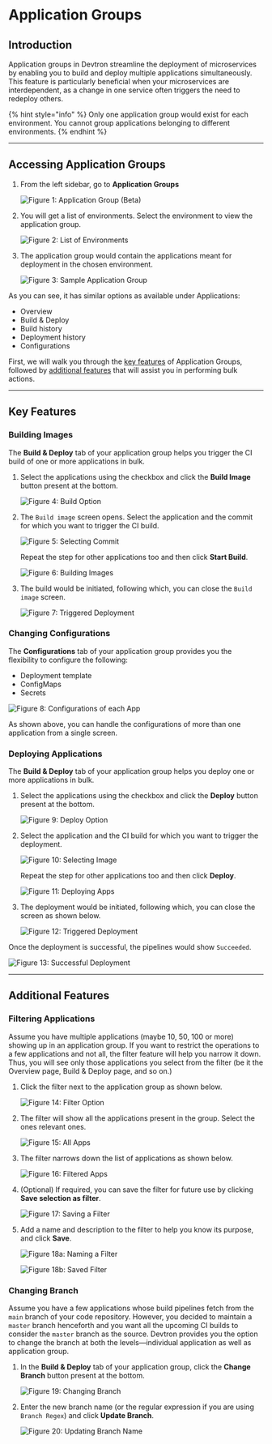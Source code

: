 # Application Groups

## Introduction

Application groups in Devtron streamline the deployment of microservices by enabling you to build and deploy multiple applications simultaneously. This feature is particularly beneficial when your microservices are interdependent, as a change in one service often triggers the need to redeploy others.

{% hint style="info" %}
Only one application group would exist for each environment. You cannot group applications belonging to different environments.
{% endhint %}

***

## Accessing Application Groups

1.  From the left sidebar, go to **Application Groups**

    ![Figure 1: Application Group (Beta)](https://devtron-public-asset.s3.us-east-2.amazonaws.com/images/application-groups/app-group-tab.jpg)
2.  You will get a list of environments. Select the environment to view the application group.

    ![Figure 2: List of Environments](https://devtron-public-asset.s3.us-east-2.amazonaws.com/images/application-groups/app-groups.jpg)
3.  The application group would contain the applications meant for deployment in the chosen environment.

    ![Figure 3: Sample Application Group](https://devtron-public-asset.s3.us-east-2.amazonaws.com/images/application-groups/app-group-overview.jpg)

As you can see, it has similar options as available under Applications:

* Overview
* Build & Deploy
* Build history
* Deployment history
* Configurations

First, we will walk you through the [key features](broken-reference) of Application Groups, followed by [additional features](broken-reference) that will assist you in performing bulk actions.

***

## Key Features

### Building Images

The **Build & Deploy** tab of your application group helps you trigger the CI build of one or more applications in bulk.

1.  Select the applications using the checkbox and click the **Build Image** button present at the bottom.

    ![Figure 4: Build Option](https://devtron-public-asset.s3.us-east-2.amazonaws.com/images/application-groups/select-app.jpg)
2.  The `Build image` screen opens. Select the application and the commit for which you want to trigger the CI build.

    ![Figure 5: Selecting Commit](https://devtron-public-asset.s3.us-east-2.amazonaws.com/images/application-groups/select-commit-1.jpg)

    Repeat the step for other applications too and then click **Start Build**.

    ![Figure 6: Building Images](https://devtron-public-asset.s3.us-east-2.amazonaws.com/images/application-groups/select-commit-2.jpg)
3.  The build would be initiated, following which, you can close the `Build image` screen.

    ![Figure 7: Triggered Deployment](https://devtron-public-asset.s3.us-east-2.amazonaws.com/images/application-groups/build-image.jpg)

### Changing Configurations

The **Configurations** tab of your application group provides you the flexibility to configure the following:

* Deployment template
* ConfigMaps
* Secrets

![Figure 8: Configurations of each App](https://devtron-public-asset.s3.us-east-2.amazonaws.com/images/application-groups/configurations.jpg)

As shown above, you can handle the configurations of more than one application from a single screen.

### Deploying Applications

The **Build & Deploy** tab of your application group helps you deploy one or more applications in bulk.

1.  Select the applications using the checkbox and click the **Deploy** button present at the bottom.

    ![Figure 9: Deploy Option](https://devtron-public-asset.s3.us-east-2.amazonaws.com/images/application-groups/select-app-deploy.jpg)
2.  Select the application and the CI build for which you want to trigger the deployment.

    ![Figure 10: Selecting Image](https://devtron-public-asset.s3.us-east-2.amazonaws.com/images/application-groups/select-image-1.jpg)

    Repeat the step for other applications too and then click **Deploy**.

    ![Figure 11: Deploying Apps](https://devtron-public-asset.s3.us-east-2.amazonaws.com/images/application-groups/select-image-2.jpg)
3.  The deployment would be initiated, following which, you can close the screen as shown below.

    ![Figure 12: Triggered Deployment](https://devtron-public-asset.s3.us-east-2.amazonaws.com/images/application-groups/deploy-app.jpg)

Once the deployment is successful, the pipelines would show `Succeeded`.

![Figure 13: Successful Deployment](https://devtron-public-asset.s3.us-east-2.amazonaws.com/images/application-groups/successful.jpg)

***

## Additional Features

### Filtering Applications

Assume you have multiple applications (maybe 10, 50, 100 or more) showing up in an application group. If you want to restrict the operations to a few applications and not all, the filter feature will help you narrow it down. Thus, you will see only those applications you select from the filter (be it the Overview page, Build & Deploy page, and so on.)

1.  Click the filter next to the application group as shown below.

    ![Figure 14: Filter Option](https://devtron-public-asset.s3.us-east-2.amazonaws.com/images/application-groups/app-filter-1.jpg)
2.  The filter will show all the applications present in the group. Select the ones relevant ones.

    ![Figure 15: All Apps](https://devtron-public-asset.s3.us-east-2.amazonaws.com/images/application-groups/app-filter-2.jpg)
3.  The filter narrows down the list of applications as shown below.

    ![Figure 16: Filtered Apps](https://devtron-public-asset.s3.us-east-2.amazonaws.com/images/application-groups/app-filter-3.jpg)
4.  (Optional) If required, you can save the filter for future use by clicking **Save selection as filter**.

    ![Figure 17: Saving a Filter](https://devtron-public-asset.s3.us-east-2.amazonaws.com/images/application-groups/save-filter.jpg)
5.  Add a name and description to the filter to help you know its purpose, and click **Save**.

    ![Figure 18a: Naming a Filter](https://devtron-public-asset.s3.us-east-2.amazonaws.com/images/application-groups/save-filter-2.jpg)

    ![Figure 18b: Saved Filter](https://devtron-public-asset.s3.us-east-2.amazonaws.com/images/application-groups/save-filter-3.jpg)

### Changing Branch

Assume you have a few applications whose build pipelines fetch from the `main` branch of your code repository. However, you decided to maintain a `master` branch henceforth and you want all the upcoming CI builds to consider the `master` branch as the source. Devtron provides you the option to change the branch at both the levels—individual application as well as application group.

1.  In the **Build & Deploy** tab of your application group, click the **Change Branch** button present at the bottom.

    ![Figure 19: Changing Branch](https://devtron-public-asset.s3.us-east-2.amazonaws.com/images/application-groups/change-branch.jpg)
2.  Enter the new branch name (or the regular expression if you are using `Branch Regex`) and click **Update Branch**.

    ![Figure 20: Updating Branch Name](https://devtron-public-asset.s3.us-east-2.amazonaws.com/images/application-groups/update-branch.jpg)
